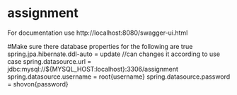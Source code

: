 # assignment
For documentation use http://localhost:8080/swagger-ui.html

#Make sure there database properties for the following are true
spring.jpa.hibernate.ddl-auto = update //can changes it according to use case
spring.datasource.url = jdbc:mysql://${MYSQL_HOST:localhost}:3306/assignment
spring.datasource.username = root{username}
spring.datasource.password = shovon{password}